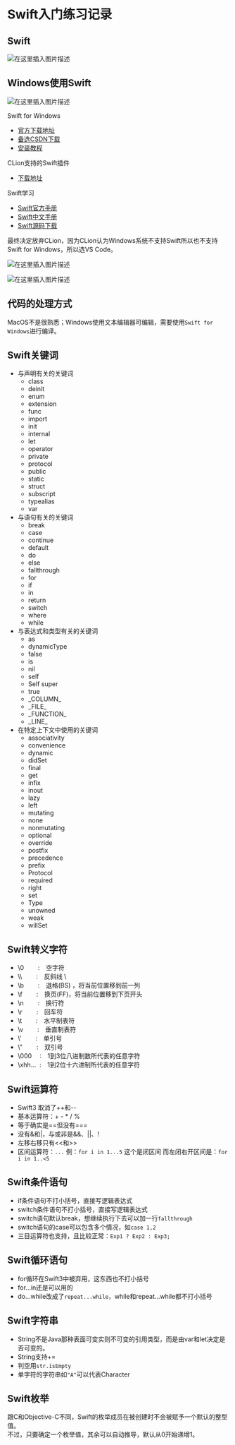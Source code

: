 # Swift入门练习记录

## Swift
![在这里插入图片描述](https://github.com/ChenYikunReal/swift_training/blob/master/images/swift-background.jpg?x-oss-process=image/watermark,type_ZmFuZ3poZW5naGVpdGk,shadow_10,text_aHR0cHM6Ly9ibG9nLmNzZG4ubmV0L3dlaXhpbl80Mzg5NjMxOA==,size_16,color_FFFFFF,t_70)

## Windows使用Swift
![在这里插入图片描述](https://github.com/ChenYikunReal/swift_training/blob/master/images/swift-windows.png?x-oss-process=image/watermark,type_ZmFuZ3poZW5naGVpdGk,shadow_10,text_aHR0cHM6Ly9ibG9nLmNzZG4ubmV0L3dlaXhpbl80Mzg5NjMxOA==,size_16,color_FFFFFF,t_70) <br/>

Swift for Windows
- [官方下载地址](https://swiftforwindows.github.io/)
- [备选CSDN下载](https://download.csdn.net/download/m0_47235762/12346913)
- [安装教程](https://blog.csdn.net/weixin_47580695/article/details/105941024)

CLion支持的Swift插件
- [下载地址](https://plugins.jetbrains.com/plugin/8240-swift)

Swift学习
- [Swift官方手册](https://docs.swift.org/swift-book/GuidedTour/GuidedTour.html)
- [Swift中文手册](https://www.runoob.com/manual/gitbook/swift5/source/_book/index.html)
- [Swift源码下载](https://swift.org/download/#latest-development-snapshots)


最终决定放弃CLion，因为CLion认为Windows系统不支持Swift所以也不支持Swift for Windows，所以选VS Code。<br/>

![在这里插入图片描述](https://github.com/ChenYikunReal/swift_training/blob/master/images/vscode.jpg?x-oss-process=image/watermark,type_ZmFuZ3poZW5naGVpdGk,shadow_10,text_aHR0cHM6Ly9ibG9nLmNzZG4ubmV0L3dlaXhpbl80Mzg5NjMxOA==,size_16,color_FFFFFF,t_70)



![在这里插入图片描述](https://github.com/ChenYikunReal/swift_training/blob/master/images/swift-vscode.png?x-oss-process=image/watermark,type_ZmFuZ3poZW5naGVpdGk,shadow_10,text_aHR0cHM6Ly9ibG9nLmNzZG4ubmV0L3dlaXhpbl80Mzg5NjMxOA==,size_16,color_FFFFFF,t_70)

## 代码的处理方式
MacOS不是很熟悉；Windows使用文本编辑器可编辑，需要使用`Swift for Windows`进行编译。

## Swift关键词
- 与声明有关的关键词
    - class
    - deinit
    - enum
    - extension
    - func
    - import
    - init
    - internal
    - let
    - operator
    - private
    - protocol
    - public
    - static
    - struct
    - subscript
    - typealias
    - var
- 与语句有关的关键词
    - break
    - case 
    - continue
    - default
    - do
    - else
    - fallthrough
    - for
    - if
    - in
    - return
    - switch
    - where
    - while
- 与表达式和类型有关的关键词
    - as
    - dynamicType
    - false
    - is
    - nil
    - self
    - Self 	super
    - true
    - \_COLUMN\_
    - \_FILE\_
    - \_FUNCTION\_
    - \_LINE\_ 	
- 在特定上下文中使用的关键词
    - associativity
    - convenience
    - dynamic
    - didSet
    - final
    - get
    - infix
    - inout
    - lazy
    - left
    - mutating
    - none
    - nonmutating
    - optional
    - override
    - postfix
    - precedence
    - prefix
    - Protocol
    - required
    - right
    - set
    - Type
    - unowned
    - weak
    - willSet

## Swift转义字符
- \0 &emsp;&emsp;:&emsp;空字符
- \\\ &emsp;&emsp;:&emsp;反斜线 \
- \b &emsp;&emsp;:&emsp;退格(BS) ，将当前位置移到前一列
- \f &emsp;&emsp;:&emsp;换页(FF)，将当前位置移到下页开头
- \n &emsp;&emsp;:&emsp;换行符
- \r &emsp;&emsp;:&emsp;回车符
- \t &emsp;&emsp;:&emsp;水平制表符
- \v &emsp;&emsp;:&emsp;垂直制表符
- \\' &emsp;&emsp;:&emsp;单引号
- \\" &emsp;&emsp;:&emsp;双引号
- \000 &emsp;:&emsp;1到3位八进制数所代表的任意字符
- \xhh... &nbsp;:&emsp;1到2位十六进制所代表的任意字符

## Swift运算符
- Swift3 取消了++和--
- 基本运算符：+ - * / %
- 等于确实是==但没有===
- 没有&和|，与或非是&&、||、!
- 左移右移只有\<\<和\>\>
- 区间运算符：`...` 例：`for i in 1...5` 这个是闭区间 而左闭右开区间是：`for i in 1..<5`

## Swift条件语句
- if条件语句不打小括号，直接写逻辑表达式
- switch条件语句不打小括号，直接写逻辑表达式
- switch语句默认break，想继续执行下去可以加一行`fallthrough`
- switch语句的case可以包含多个情况，如`case 1,2`
- 三目运算符也支持，且比较正常：`Exp1 ? Exp2 : Exp3;`

## Swift循环语句
- for循环在Swift3中被弃用，这东西也不打小括号
- for...in还是可以用的
- do...while改成了`repeat...while`，while和repeat...while都不打小括号

## Swift字符串
- String不是Java那种表面可变实则不可变的引用类型，而是由var和let决定是否可变的。
- String支持+=
- 判空用`str.isEmpty`
- 单字符的字符串如`"A"`可以代表Character

## Swift枚举
跟C和Objective-C不同，Swift的枚举成员在被创建时不会被赋予一个默认的整型值。<br/>
不过，只要确定一个枚举值，其余可以自动推导，默认从0开始递增1。
